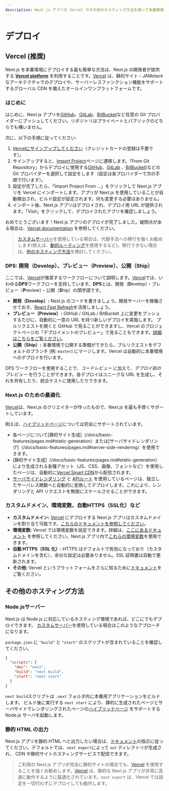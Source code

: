 ```yaml
---
description: Next.js アプリを Vercel やその他のホスティング方法を使って本番環境にデプロイします。
---
```


# デプロイ

## Vercel (推奨)

Next.js を本番環境にデプロイする最も簡単な方法は、Next.js の開発者が提供する **[Vercel platform](https://vercel.com)** を利用することです。[Vercel](https://vercel.com) は、静的サイト・JAMstack なアーキテクチャでのデプロイや、サーバーレスファンクション機能をサポートするグローバル CDN を備えたオールインワンプラットフォームです。

### はじめに

はじめに、Next.js アプリを[GitHub](http://github.com/)、[GitLab](https://gitlab.com/)、[BitBucket](https://bitbucket.org/)など任意の Git プロバイダーにプッシュしてください。リポジトリはプライベートとパブリックのどちらでも構いません。

次に、以下の手順に従ってください:

1. [Vercelにサインアップしてください](https://vercel.com/signup)（クレジットカードの登録は不要です）。
2. サインアップすると、[Import Project](https://vercel.com/import)ページに遷移します。「From Git Repository」からデプロイに使用する[GitHub](https://vercel.com/docs/v2/git-integrations/vercel-for-github)、[GitLab](https://vercel.com/docs/v2/git-integrations/vercel-for-gitlab) 、[BitBucket](https://vercel.com/docs/v2/git-integrations/vercel-for-bitbucket))などの Git プロバイダーを選択して設定をします（設定は各プロバイダーで次の手順で行います）。
3. 設定が完了したら、「Import Project From ...」をクリックして Next.js アプリを Vercel にインポートします。アプリが Next.js を使用していることが自動検出され、ビルド設定が設定されます。何も変更する必要はありません。
4. インポート後、Next.js アプリはデプロイされ、デプロイ用 URL が提供されます。「Visit」をクリックして、デプロイされたアプリを確認しましょう。

おめでとうございます！Next.js アプリのデプロイが完了しました。疑問点がある場合は、[Vercel documentation](https://vercel.com/docs) を参照してください。

> [カスタムサーバー](/docs/advanced-features/custom-server.md)を使用している場合は、代替手法への移行を強くお勧めします(例えば、[動的ルーティング](/docs/routing/dynamic-routes.md)を使用するなど)。移行できない場合は、[他のホスティング方法](#other-hosting-options)を検討してください。

### DPS: 開発（Develop）、プレビュー（Preview）、公開（Ship）

ここでは、[Vercel](https://vercel.com)が推奨するワークフローについて説明します。[Vercel](https://vercel.com)では、いわゆる**DPS**ワークフローを支持しています。**DPS**とは、開発（**D**evelop）・プレビュー（**P**review）・公開（**S**hip）の頭字語です。

- **開発（Develop）:** Next.js のコードを書きましょう。開発サーバーを稼働させておき、[React Fast Refresh](https://nextjs.org/blog/next-9-4#fast-refresh)を活用しましょう。
- **プレビュー（Preview）:** GitHub / GitLab / BitBucket 上に変更をプッシュするたびに、自動的に一意の URL を持つ新しいデプロイを実施します。
プルリクエストを開くと GitHub で見ることができますし、Vercel のプロジェクトページの「デプロイメントのプレビュー」で見ることもできます。[詳細はこちらをご覧ください](https://vercel.com/features/deployment-previews)。
- **公開（Ship）:** 本番環境で公開する準備ができたら、プルリクエストをデフォルトのブランチ (例: `master`) にマージします。Vercel  は自動的に本番環境へのデプロイを行います。

DPS ワークフローを使用することで、_コードレビュー_ に加えて、_デプロイ前のプレビュー_ を行うことができます。各デプロイはユニークな URL を生成し、それを共有したり、統合テストに使用したりできます。

### Next.js のための最適化

[Vercel](https://vercel.com)は、Next.js のクリエイターが作ったもので、Next.js を最も手厚くサポートしています。

例えば、[ハイブリッドページ](/docs/basic-features/pages.md)については完全にサポートされています。

- 各ページについて[静的サイト生成]（/docs/basic-features/pages.md#static-generation）または[サーバサイドレンダリング]（/docs/basic-features/pages.md#server-side-rendering）を使用できます。
- [静的サイト生成]（/docs/basic-features/pages.md#static-generation）により生成される各種アセット（JS、CSS、画像、フォントなど）を使用したページは、自動的に[Vercel Smart CDN](https://vercel.com/smart-cdn)から配信されます。
- [サーバサイドレンダリング](/docs/basic-features/pages.md#server-side-rendering) と [APIルート](/docs/api-routes/introduction.md) を使用しているページは、独立したサーバレス関数へと自動的に変換してデプロイします。これにより、レンダリングと API リクエストを無限にスケールさせることができます。

### カスタムドメイン、環境変数、自動HTTPS（SSL化）など

- **カスタムドメイン:** [Vercel](https://vercel.com) にデプロイする Next.js アプリはカスタムドメインを割り当て可能です。[こちらのドキュメントを参照してください](https://vercel.com/docs/v2/custom-domains)。
- **環境変数:** Vercel では環境変数を設定できます。詳細は、[ここにあるドキュメント](https://vercel.com/docs/v2/build-step#using-environment-variables-and-secrets) を参照してください。Next.js アプリ内で[これらの環境変数](/docs/api-reference/next.config.js/environment-variables.md)を使用できます。
- **自動 HTTPS（SSL 化）:** HTTPS はデフォルトで有効になっており（カスタムドメインを含む）、余分な設定は必要ありません。SSL 証明書は自動で更新されます。
- **その他:** Vervel というプラットフォームをさらに知るために[ドキュメント](https://vercel.com/docs)をご覧ください。

## その他のホスティング方法

### Node.jsサーバー

Next.js は Node.js に対応しているホスティング環境であれば、どこにでもデプロイできます。
[カスタムサーバー](/docs/advanced-features/custom-server.md)を使用している場合はこのようなアプローチになります。

`package.json` に `"build"` と `"start"` のスクリプトが含まれていることを確認してください。

```json
{
  "scripts": {
    "dev": "next",
    "build": "next build",
    "start": "next start"
  }
}
```

`next build`スクリプトは `.next` フォルダ内に本番用アプリケーションをビルドします。
ビルド後に実行する `next start` により、静的に生成されたページとサーバサイドでレンダリングされたページの[ハイブリッドページ](/docs/basic-features/pages.md) をサポートする Node.js サーバを起動します。

### 静的 HTML の出力

Next.js アプリを静的 HTML へと出力したい場合は、[ドキュメント](/docs/advanced-features/static-html-export.md)の指示に従ってください。デフォルトでは、`next export`によって `out` ディレクトリが生成され、 CDN や静的サイトホスティングサービスで配信できます。

> ご利用の Next.js アプリが完全に静的サイトの場合でも、[Vercel](https://vercel.com/) を使用することを強くお勧めします。[Vercel](https://vercel.com/) は、静的な Next.js アプリが非常に高速に動作するように最適化されています。`next export` は、Vercel では設定を一切行わずにデプロイしても動作します。
